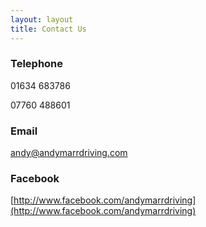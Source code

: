 ```yaml
---
layout: layout
title: Contact Us
---
```


### Telephone

01634 683786 

07760 488601

### Email

[andy@andymarrdriving.com](mailto:andy@andymarrdriving.com)

### Facebook

[http://www.facebook.com/andymarrdriving](http://www.facebook.com/andymarrdriving)